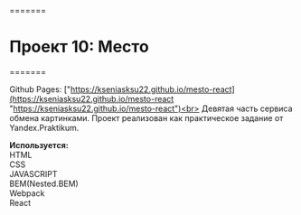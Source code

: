 =======

# Проект 10: Место

=======

Github Pages: ["https://kseniasksu22.github.io/mesto-react](https://kseniasksu22.github.io/mesto-react "https://kseniasksu22.github.io/mesto-react")<br>
Девятая часть сервиса обмена картинками. Проект реализован как практическое задание от Yandex.Praktikum.

**Используется:**<br>
HTML<br>
CSS<br>
JAVASCRIPT<br>
BEM(Nested.BEM)<br>
Webpack<br>
React
